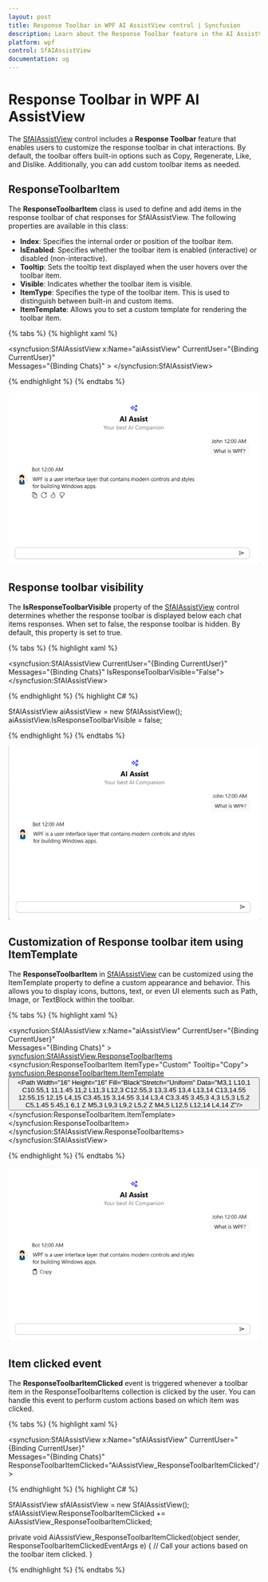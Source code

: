```yaml
---
layout: post
title: Response Toolbar in WPF AI AssistView control | Syncfusion
description: Learn about the Response Toolbar feature in the AI AssistView control, which allows users to cancel AI processing or response generation in WPF applications.
platform: wpf
control: SfAIAssistView
documentation: ug
---
```


# Response Toolbar in WPF AI AssistView

The [SfAIAssistView](https://help.syncfusion.com/cr/wpf/Syncfusion.UI.Xaml.Chat.SfAIAssistView.html) control includes a **Response Toolbar** feature that enables users to customize the response toolbar in chat interactions. By default, the toolbar offers built-in options such as Copy, Regenerate, Like, and Dislike. Additionally, you can add custom toolbar items as needed.

## ResponseToolbarItem

The **ResponseToolbarItem** class is used to define and add items in the response toolbar of chat responses for SfAIAssistView. The following properties are available in this class:

- **Index**: Specifies the internal order or position of the toolbar item.
- **IsEnabled**: Specifies whether the toolbar item is enabled (interactive) or disabled (non-interactive).
- **Tooltip**: Sets the tooltip text displayed when the user hovers over the toolbar item.
- **Visible**: Indicates whether the toolbar item is visible.
- **ItemType**: Specifies the type of the toolbar item. This is used to distinguish between built-in and custom items.
- **ItemTemplate**: Allows you to set a custom template for rendering the toolbar item.

{% tabs %}
{% highlight xaml %}

<syncfusion:SfAIAssistView x:Name="aiAssistView" CurrentUser="{Binding CurrentUser}"  
                               Messages="{Binding Chats}" >
</syncfusion:SfAIAssistView>

{% endhighlight %} 
{% endtabs %}

![Response toolbar feature in WPF SfAIAssistView control](aiassistview_images/wpf_aiassistview_responsetoolbar.png)


## Response toolbar visibility

The **IsResponseToolbarVisible** property of the [SfAIAssistView](https://help.syncfusion.com/cr/wpf/Syncfusion.UI.Xaml.Chat.SfAIAssistView.html) control determines whether the response toolbar is displayed below each chat items responses. When set to false, the response toolbar is hidden. By default, this property is set to true.

{% tabs %}
{% highlight xaml %}

<syncfusion:SfAIAssistView CurrentUser="{Binding CurrentUser}"  
                               Messages="{Binding Chats}" IsResponseToolbarVisible="False">
</syncfusion:SfAIAssistView>

{% endhighlight %} 
{% highlight C# %}

SfAIAssistView aiAssistView = new SfAIAssistView();
aiAssistView.IsResponseToolbarVisible = false;

{% endhighlight %}
{% endtabs %}

![Response toolbar visibility in WPF SfAIAssistView control](aiassistview_images/wpf_aiassistview_isresponsetoolbarvisible.png)


## Customization of Response toolbar item using ItemTemplate

The **ResponseToolbarItem** in [SfAIAssistView](https://help.syncfusion.com/cr/wpf/Syncfusion.UI.Xaml.Chat.SfAIAssistView.html) can be customized using the ItemTemplate property to define a custom appearance and behavior. This allows you to display icons, buttons, text, or even UI elements such as Path, Image, or TextBlock within the toolbar.

{% tabs %}
{% highlight xaml %}

<syncfusion:SfAIAssistView x:Name="aiAssistView" CurrentUser="{Binding CurrentUser}"  
                            Messages="{Binding Chats}" >
    <syncfusion:SfAIAssistView.ResponseToolbarItems>
        <syncfusion:ResponseToolbarItem ItemType="Custom" Tooltip="Copy">
            <syncfusion:ResponseToolbarItem.ItemTemplate>
                <DataTemplate>
                    <Button ToolTipService.ToolTip="Copy to clipboard"
                            HorizontalAlignment="Left"
                            Padding="5,2"
                            Background="Transparent"
                            BorderThickness="0">
                        <StackPanel Orientation="Horizontal" VerticalAlignment="Center">
                            <Path Width="16" Height="16" Fill="Black"Stretch="Uniform"
                                Data="M3,1 L10,1 C10.55,1 11,1.45 11,2 L11,3 L12,3 C12.55,3 13,3.45 13,4 L13,14 C13,14.55 12.55,15 12,15 L4,15 C3.45,15 3,14.55 3,14 L3,4 C3,3.45 3.45,3 4,3 L5,3 L5,2 C5,1.45 5.45,1 6,1 Z M5,3 L9,3 L9,2 L5,2 Z M4,5 L12,5 L12,14 L4,14 Z"/>
                            <TextBlock Text="Copy" Margin="6,0,0,0" VerticalAlignment="Center"/>
                        </StackPanel>
                    </Button>
                </DataTemplate>
            </syncfusion:ResponseToolbarItem.ItemTemplate>
        </syncfusion:ResponseToolbarItem>
    </syncfusion:SfAIAssistView.ResponseToolbarItems>
</syncfusion:SfAIAssistView>

{% endhighlight %} 
{% endtabs %}

![Customization of response toolbar item using ItemTemplate feature in WPF SfAIAssistView control](aiassistview_images/wpf_aiassistview_customizedresponsetoolbartemplate.png)

## Item clicked event 

The **ResponseToolbarItemClicked** event is triggered whenever a toolbar item in the ResponseToolbarItems collection is clicked by the user. You can handle this event to perform custom actions based on which item was clicked.

{% tabs %}
{% highlight xaml %}

<syncfusion:SfAIAssistView x:Name="sfAIAssistView" CurrentUser="{Binding CurrentUser}"  
                               Messages="{Binding Chats}" ResponseToolbarItemClicked="AiAssistView_ResponseToolbarItemClicked"/>

{% endhighlight %} 
{% highlight C# %}

SfAIAssistView sfAIAssistView = new SfAIAssistView();
sfAIAssistView.ResponseToolbarItemClicked += AiAssistView_ResponseToolbarItemClicked;

private void AiAssistView_ResponseToolbarItemClicked(object sender, ResponseToolbarItemClickedEventArgs e)
{
    // Call your actions based on the toolbar item clicked.
}

{% endhighlight %}
{% endtabs %}
